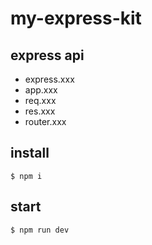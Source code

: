 # my-express-kit
## express api
- express.xxx
- app.xxx
- req.xxx
- res.xxx
- router.xxx

## install
```
$ npm i
```
## start
```
$ npm run dev
```
